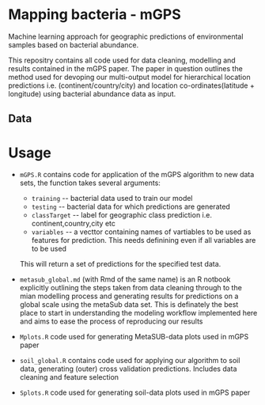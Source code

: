 # Mapping bacteria - mGPS
Machine learning approach for geographic predictions of environmental samples based on bacterial abundance. 

This repositry contains all code used for data cleaning, modelling and results contained in the mGPS paper. The paper in question outlines the method used for devoping our multi-output model for hierarchical location predictions i.e. (continent/country/city) and location co-ordinates(latitude + longitude) using bacterial abundance data as input.

## Data

# Usage 

* `mGPS.R` contains code for application of the mGPS algorithm to new data sets, the function takes several arguments:   
  - `training` -- bacterial data used to train our model  
  - `testing` -- bacterial data for which predictions are generated  
  - `classTarget` -- label for geographic class prediction i.e. continent,country,city etc
  - `variables` -- a vecttor containing names of vartiables to be used as features for prediction. This needs definining even if all            variables are to be used
  
  This will return a set of predictions for the specified test data.

* `metasub_global.md` (with Rmd of the same name) is an R notbook explicitly outlining the steps taken from data cleaning through to the mian modelling process and generating results for predictions on a global scale using the metaSub data set. This is definately the best place to start in understanding the modeling workflow implemented here and aims to ease the process of reproducing our results


* `Mplots.R` code used for generating MetaSUB-data plots used in mGPS paper

* `soil_global.R` contains code used for applying our algorithm to soil data, generating (outer) cross validation predictions. Includes data cleaning and feature selection

* `Splots.R` code used for generating soil-data plots used in mGPS paper



